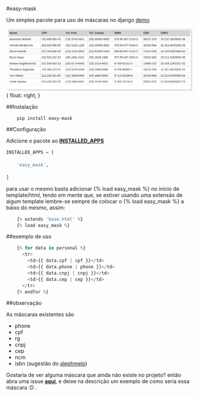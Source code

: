 #easy-mask

Um simples pacote para uso de máscaras no django [demo]

![image example](img/example.png) { float: right; }


##Instalação
```
    pip install easy-mask
```
    
##Configuração

Adicione o pacote ao [__INSTALLED_APPS__](https://docs.djangoproject.com/en/1.9/ref/settings/#installed-apps)

```python
INSTALLED_APPS = [

    'easy_mask',

]
```
para usar o mesmo basta adicionar {% load easy_mask %} no inicio de template/html, tendo em mente que, se estiver usando uma extensão de algum template lembre-se sempre de colocar o {% load easy_mask %} a baixo do mesmo, assim:

```python
    {% extends 'base.html' %}
    {% load easy_mask %}
```

##exemplo de uso
```python
    {% for data in personal %}
      <tr>
        <td>{{ data.cpf | cpf }}</td>
        <td>{{ data.phone | phone }}</td>
        <td>{{ data.cnpj | cnpj }}</td>
        <td>{{ data.cep | cep }}</td>
      </tr>
    {% endfor %}
```
##observação

As máscaras existentes são

- phone
- cpf
- rg
- cnpj
- cep
- ncm
- isbn (sugestão do [alephmelo])

Gostaria de ver alguma máscara que ainda não existe no projeto? então abra uma issue __[aqui]__, e deixe na descrição um exemplo de como seria essa máscara :D .

[aqui]:https://github.com/dhelbegor/easy-mask/issues
[demo]:https://easy-mask.herokuapp.com
[alephmelo]:https://github.com/alephmelo
